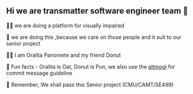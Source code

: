 ## Hi we are transmatter software engineer team 👋


🙋‍♀️ we are doing a platform for visually impaired

🌈 we are doing this ,because we care on those people and it suit to our senior project

👩‍💻 I am Oralita Panomete and my friend Donut

🍿 Fun facts - Oralita is Oat, Donut is Pun, we also use the [gitmogi](https://gitmoji.dev/) for commit message guideline

🧙 Remember, We shall pass this Senior project (CMU/CAMT/SE499)
